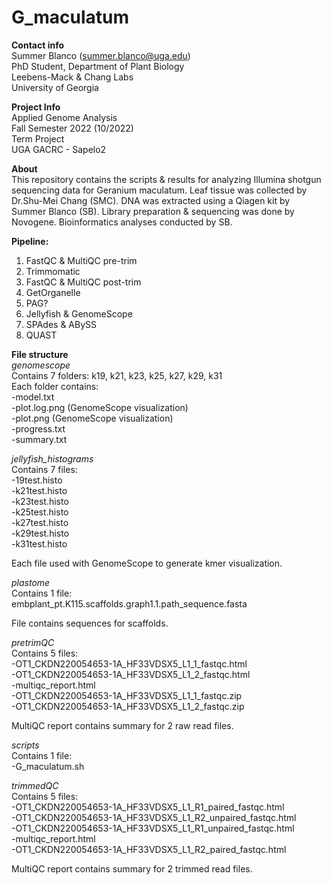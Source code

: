 # G_maculatum

**Contact info**  
Summer Blanco (summer.blanco@uga.edu)  
PhD Student, Department of Plant Biology  
Leebens-Mack & Chang Labs  
University of Georgia  

**Project Info**  
Applied Genome Analysis  
Fall Semester 2022 (10/2022)  
Term Project  
UGA GACRC - Sapelo2  

**About**  
This repository contains the scripts & results for analyzing Illumina shotgun sequencing data for Geranium maculatum. Leaf tissue was collected by Dr.Shu-Mei Chang (SMC). DNA was extracted using a Qiagen kit by Summer Blanco (SB). Library preparation & sequencing was done by Novogene. Bioinformatics analyses conducted by SB.  

**Pipeline:**
1) FastQC & MultiQC pre-trim
2) Trimmomatic
3) FastQC & MultiQC post-trim
4) GetOrganelle
5) PAG?
6) Jellyfish & GenomeScope
7) SPAdes & ABySS
8) QUAST

**File structure**  
*genomescope*  
Contains 7 folders: k19,	k21, k23, k25, k27, k29, k31  
Each folder contains:  
-model.txt  
-plot.log.png (GenomeScope visualization)  
-plot.png (GenomeScope visualization)  
-progress.txt  
-summary.txt  

*jellyfish_histograms*  
Contains 7 files:  
-19test.histo  
-k21test.histo  
-k23test.histo  
-k25test.histo  
-k27test.histo  
-k29test.histo  
-k31test.histo  

Each file used with GenomeScope to generate kmer visualization.

*plastome*  
Contains 1 file:  
embplant_pt.K115.scaffolds.graph1.1.path_sequence.fasta

File contains sequences for scaffolds.

*pretrimQC*  
Contains 5 files:  
-OT1_CKDN220054653-1A_HF33VDSX5_L1_1_fastqc.html  
-OT1_CKDN220054653-1A_HF33VDSX5_L1_2_fastqc.html  
-multiqc_report.html  
-OT1_CKDN220054653-1A_HF33VDSX5_L1_1_fastqc.zip  
-OT1_CKDN220054653-1A_HF33VDSX5_L1_2_fastqc.zip  

MultiQC report contains summary for 2 raw read files.

*scripts*  
Contains 1 file:  
-G_maculatum.sh

*trimmedQC*  
Contains 5 files:  
-OT1_CKDN220054653-1A_HF33VDSX5_L1_R1_paired_fastqc.html  
-OT1_CKDN220054653-1A_HF33VDSX5_L1_R2_unpaired_fastqc.html  
-OT1_CKDN220054653-1A_HF33VDSX5_L1_R1_unpaired_fastqc.html  
-multiqc_report.html  
-OT1_CKDN220054653-1A_HF33VDSX5_L1_R2_paired_fastqc.html  

MultiQC report contains summary for 2 trimmed read files.
